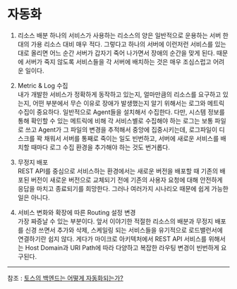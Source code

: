 
# 자동화

1. 리소스 배분
하나의 서비스가 사용하는 리소스의 양은 일반적으로 운용하는 서버 한 대의 가용 리소스 대비 매우 적다. 그렇다고 하나의 서버에 이런저런 서비스를 있는대로 올리면 어느 순간 서버가 갑자기 죽어 나가면서 장애의 순간을 맞게 된다. 때문에 서버가 죽지 않도록 서비스들을 각 서버에 배치하는 것은 매우 조심스럽고 어려운 일이다.  

1. Metric & Log 수집  
내가 개발한 서비스가 정확하게 동작하고 있는지, 얼마만큼의 리소스를 요구하고 있는지, 어떤 부분에서 무슨 이유로 장애가 발생했는지 알기 위해서는 로그와 메트릭 수집이 중요하다. 일반적으로 Agent들을 설치해서 수집한다. 다만, 시스템 정보를 통해 확인할 수 있는 메트릭에 비해 각 서비스별로 수집해야 하는 로그는 보통 파일로 쓰고 Agent가 그 파일의 변경을 추적해서 중앙에 집중시키는데, 로그파일이 디스크를 꽉 채워서 서버를 통째로 죽이는 일도 빈번하고, 서버에 새로운 서비스를 배치할 때마다 로그 수집 환경을 추가해야 하는 것도 번거롭다.  

1. 무정지 배포  
REST API를 중심으로 서비스하는 환경에서는 새로운 버전을 배포할 때 기존의 배포된 버전이 새로운 버전으로 교체되기 전에 기존의 사용자 요청에 대해 안전하게 응답을 마치고 종료되기를 희망한다. 그러나 여러가지 시나리오 때문에 쉽게 가능한 일은 아니다.  

1. 서비스 변화와 확장에 따른 Routing 설정 변경  
가장 짜증날 수 있는 부분이다. 앞서 이야기한 적절한 리소스의 배분과 무정지 배포를 신경 쓰면서 추가와 삭제, 스케일링 되는 서비스들을 유기적으로 로드밸런서에 연결하기란 쉽지 않다. 게다가 마이크로 아키텍처에서 REST API 서비스를 위해서는 Host Domain과 URI Path에 따라 다양하고 복잡한 라우팅 변경이 빈번하게 요구된다.  

---
참조 : [토스의 백엔드는 어떻게 자동화되는가?
](https://medium.com/@ghilbut/%ED%86%A0%EC%8A%A4%EC%9D%98-%EB%B0%B1%EC%97%94%EB%93%9C%EB%8A%94-%EC%96%B4%EB%96%BB%EA%B2%8C-%EC%9E%90%EB%8F%99%ED%99%94%EB%90%98%EB%8A%94%EA%B0%80-6042e6bd110d?fbclid=IwAR18UmsRQaMSx7dUm5oe1mQsoOlrebRif_7NgpV0dkj_dPqnBaB9Qvf2R1I)